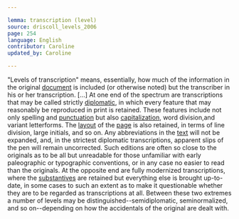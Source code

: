```yaml
---

lemma: transcription (level)
source: driscoll_levels_2006
page: 254
language: English
contributor: Caroline
updated_by: Caroline

---
```


"Levels of transcription" means, essentially, how much of the information in the original [document](document.html) is included (or otherwise noted) but the transcriber in his or her transcription. [...] At one end of the spectrum are transcriptions that may be called strictly [diplomatic](transcriptionDiplomatic.html), in which every feature that may reasonably be reproduced in print is retained. These features include not only spelling and [punctuation](punctuation.html) but also [capitalization](capitalization.html), word division,and variant letterforms. The [layout](layout.html) of the [page](page.html) is also retained, in terms of line division, large initials, and so on. Any abbreviations in the [text](text.html) will not be expanded, and, in the strictest diplomatic transcriptions, apparent slips of the pen will remain uncorrected. Such editions are often so close to the originals as to be all but unreadable for those unfamiliar with early paleographic or typographic conventions, or in any case no easier to read than the originals. At the opposite end are fully modernized transcriptions, where the [substantives](substantive.html) are retained but everything else is brought up-to-date, in some cases to such an extent as to make it questionable whether they are to be regarded as transcriptions at all. Between these two extremes a number of levels may be distinguished--semidiplomatic, seminormalized, and so on--depending on how the accidentals of the original are dealt with.
